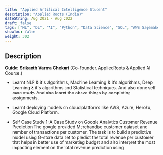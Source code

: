 ```yaml
---
title: "Applied Artifical Intelligence Student"
description: "Applied Roots (India)"
dateString: Aug 2021 - Aug 2022
draft: false
tags: ["ML", "DL", "AI", "Python", "Data Science", "SQL", "AWS Sagemaker", "Azure ML", "GitHub"]
showToc: false
weight: 302
--- 
```


## Description
**Guide:** **Srikanth Varma Chekuri** (Co-Founder. AppliedRoots & Applied AI Course.)

- Learnt NLP & it's algorithms, Machine Learning & it's algorithms, Deep Learning & it's algorithms and Statistical techniques. And also done self case study. And also learnt the above things by completing assignments.

- Learnt deploying models on cloud platforms like AWS, Azure, Heroku, Google Cloud Platform.

- Self Case Study 1: A Case Study on Google Analytics Customer﻿ Revenue Prediction
The google provided Merchandise customer dataset and﻿ number of transactions per customer. The task is to build a﻿ predictive model using G-store data set to predict the total﻿ revenue per customer that helps in better use of marketing﻿ budget and also interpret the most impacting element on the﻿ total revenue prediction using
